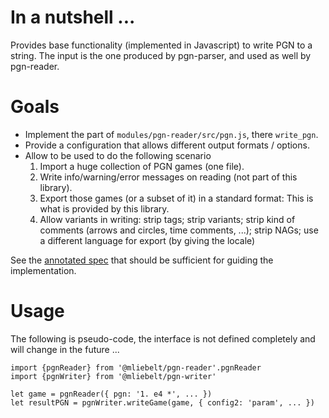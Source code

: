 # In a nutshell ...
Provides base functionality (implemented in Javascript) to write PGN to a string. The input is the one produced by pgn-parser, and used as well by pgn-reader.

# Goals

* Implement the part of `modules/pgn-reader/src/pgn.js`, there `write_pgn`.
* Provide a configuration that allows different output formats / options.
* Allow to be used to do the following scenario
  1. Import a huge collection of PGN games (one file).
  1. Write info/warning/error messages on reading (not part of this library).
  1. Export those games (or a subset of it) in a standard format: This is what is provided by this library.
  1. Allow variants in writing: strip tags; strip variants; strip kind of comments (arrows and circles, time comments, ...); strip NAGs; use a different language for export (by giving the locale)
  
See the [annotated spec](https://github.com/mliebelt/pgn-spec-commented/blob/main/annotated/export.md) that should be sufficient for guiding the implementation.
    
# Usage

The following is pseudo-code, the interface is not defined completely and will change in the future ...

```
import {pgnReader} from '@mliebelt/pgn-reader'.pgnReader
import {pgnWriter} from '@mliebelt/pgn-writer'

let game = pgnReader({ pgn: '1. e4 *', ... })
let resultPGN = pgnWriter.writeGame(game, { config2: 'param', ... })
```
